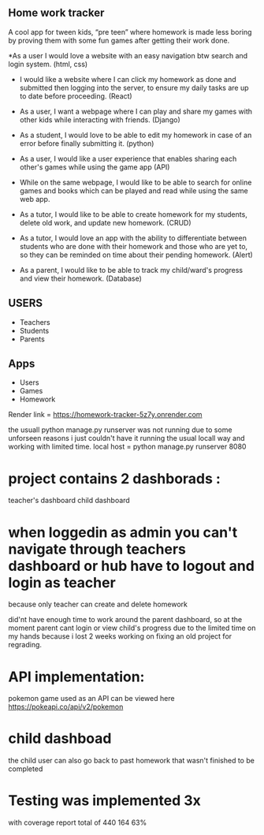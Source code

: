 ## Home work tracker

A cool app for tween kids, “pre teen” where homework is made less boring by proving them with some fun games after getting their work done.

*As a user I would love a website with an easy navigation btw search and login system. (html, css)

* I would like a website where  I can click my homework as done and submitted then logging into the server, to ensure my daily tasks are up to date before proceeding. (React)

* As a user, I want a webpage where I can play and share my games with other kids while interacting with friends. (Django)

* As a student, I would love to be able to edit my homework in case of an error before finally submitting it. (python)

* As a user, I would like a user experience that enables sharing each other's games while using the game app (API)

* While on the same webpage, I would like to be able to search for online games and books which can be played and read while using the same web app.

* As a tutor, I would like to be able to create homework for my students, delete old work, and update new homework. (CRUD)

* As a tutor, I would love an app with the ability to differentiate between students who are done with their homework and those who are yet to, so they can be reminded on time about their pending homework. (Alert)

* As a parent, I would like to be able to track my child/ward's progress and view their homework. (Database)

## USERS
* Teachers
* Students
* Parents

## Apps
* Users
* Games
* Homework



Render link = https://homework-tracker-5z7y.onrender.com

 the usuall python manage.py runserver was not running due to some unforseen reasons i just couldn't have it running the usual locall way and working with limited time.
local host = python manage.py runserver 8080

# project contains 2 dashborads :
teacher's dashboard
child dashboard

# when loggedin as admin you can't navigate through teachers dashboard or hub have to logout and login as teacher
because only teacher can create and delete homework


did'nt have enough time to work around the parent dashboard, so at the moment parent cant login or view child's progress
due to the limited time on my hands because i lost 2 weeks working on fixing an old project for regrading.

# API implementation:
pokemon game used as an API
can be viewed here
https://pokeapi.co/api/v2/pokemon

# child dashboad
the child user can also go back to past homework that wasn't finished to be completed

# Testing was implemented 3x
with coverage report total of 440 164 63%
